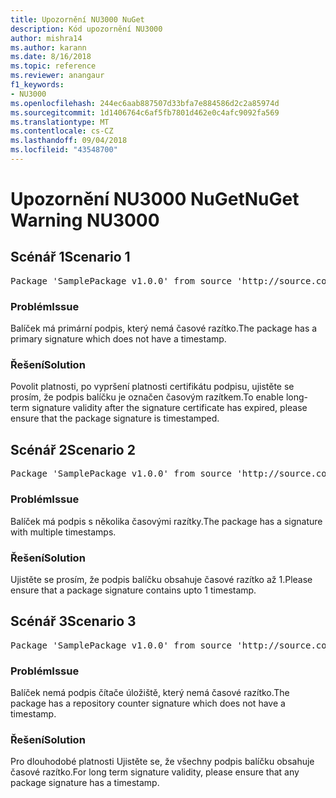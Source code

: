 ```yaml
---
title: Upozornění NU3000 NuGet
description: Kód upozornění NU3000
author: mishra14
ms.author: karann
ms.date: 8/16/2018
ms.topic: reference
ms.reviewer: anangaur
f1_keywords:
- NU3000
ms.openlocfilehash: 244ec6aab887507d33bfa7e884586d2c2a85974d
ms.sourcegitcommit: 1d1406764c6af5fb7801d462e0c4afc9092fa569
ms.translationtype: MT
ms.contentlocale: cs-CZ
ms.lasthandoff: 09/04/2018
ms.locfileid: "43548700"
---
```

# <a name="nuget-warning-nu3000"></a><span data-ttu-id="a3b25-103">Upozornění NU3000 NuGet</span><span class="sxs-lookup"><span data-stu-id="a3b25-103">NuGet Warning NU3000</span></span>

## <a name="scenario-1"></a><span data-ttu-id="a3b25-104">Scénář 1</span><span class="sxs-lookup"><span data-stu-id="a3b25-104">Scenario 1</span></span>

<pre>Package 'SamplePackage v1.0.0' from source 'http://source.com/index.json': The primary signature does not have a timestamp.</pre>

### <a name="issue"></a><span data-ttu-id="a3b25-105">Problém</span><span class="sxs-lookup"><span data-stu-id="a3b25-105">Issue</span></span>

<span data-ttu-id="a3b25-106">Balíček má primární podpis, který nemá časové razítko.</span><span class="sxs-lookup"><span data-stu-id="a3b25-106">The package has a primary signature which does not have a timestamp.</span></span>


### <a name="solution"></a><span data-ttu-id="a3b25-107">Řešení</span><span class="sxs-lookup"><span data-stu-id="a3b25-107">Solution</span></span>

<span data-ttu-id="a3b25-108">Povolit platnosti, po vypršení platnosti certifikátu podpisu, ujistěte se prosím, že podpis balíčku je označen časovým razítkem.</span><span class="sxs-lookup"><span data-stu-id="a3b25-108">To enable long-term signature validity after the signature certificate has expired, please ensure that the package signature is timestamped.</span></span>



## <a name="scenario-2"></a><span data-ttu-id="a3b25-109">Scénář 2</span><span class="sxs-lookup"><span data-stu-id="a3b25-109">Scenario 2</span></span>

<pre>Package 'SamplePackage v1.0.0' from source 'http://source.com/index.json': Multiple timestamps are not accepted.</pre>

### <a name="issue"></a><span data-ttu-id="a3b25-110">Problém</span><span class="sxs-lookup"><span data-stu-id="a3b25-110">Issue</span></span>

<span data-ttu-id="a3b25-111">Balíček má podpis s několika časovými razítky.</span><span class="sxs-lookup"><span data-stu-id="a3b25-111">The package has a signature with multiple timestamps.</span></span>


### <a name="solution"></a><span data-ttu-id="a3b25-112">Řešení</span><span class="sxs-lookup"><span data-stu-id="a3b25-112">Solution</span></span>

<span data-ttu-id="a3b25-113">Ujistěte se prosím, že podpis balíčku obsahuje časové razítko až 1.</span><span class="sxs-lookup"><span data-stu-id="a3b25-113">Please ensure that a package signature contains upto 1 timestamp.</span></span>



## <a name="scenario-3"></a><span data-ttu-id="a3b25-114">Scénář 3</span><span class="sxs-lookup"><span data-stu-id="a3b25-114">Scenario 3</span></span>

<pre>Package 'SamplePackage v1.0.0' from source 'http://source.com/index.json': The repository countersignature does not have a timestamp.</pre>

### <a name="issue"></a><span data-ttu-id="a3b25-115">Problém</span><span class="sxs-lookup"><span data-stu-id="a3b25-115">Issue</span></span>

<span data-ttu-id="a3b25-116">Balíček nemá podpis čítače úložiště, který nemá časové razítko.</span><span class="sxs-lookup"><span data-stu-id="a3b25-116">The package has a repository counter signature which does not have a timestamp.</span></span>


### <a name="solution"></a><span data-ttu-id="a3b25-117">Řešení</span><span class="sxs-lookup"><span data-stu-id="a3b25-117">Solution</span></span>

<span data-ttu-id="a3b25-118">Pro dlouhodobé platnosti Ujistěte se, že všechny podpis balíčku obsahuje časové razítko.</span><span class="sxs-lookup"><span data-stu-id="a3b25-118">For long term signature validity, please ensure that any package signature has a timestamp.</span></span>


